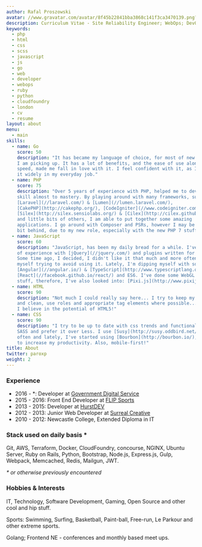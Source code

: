 ```yaml
---
author: Rafal Proszowski
avatar: //www.gravatar.com/avatar/8f45b22841bba3868c141f3ca3470139.png?s=150
description: Curriculum Vitae - Site Reliability Engineer; WebOps; DevOps
keywords:
  - php
  - html
  - css
  - scss
  - javascript
  - js
  - go
  - web
  - developer
  - webops
  - ruby
  - python
  - cloudfoundry
  - london
  - cv
  - resume
layout: about
menu:
  - main
skills:
  - name: Go
    score: 50
    description: "It has became my language of choice, for most of new projects
    I am picking up. It has a lot of benefits, and the ease of use along with vast
    speed, made me fall in love with it. I feel confident with it, as I am using
    it widely in my everyday job."
  - name: PHP
    score: 75
    description: "Over 5 years of experience with PHP, helped me to develop this
    skill almost to mastery. By playing around with many frameworks, such as
    [Laravel](//laravel.com/) & [Lumen](//lumen.laravel.com/),
    [CakePHP](http://cakephp.org/), [CodeIgniter](//www.codeigniter.com/),
    [Silex](http://silex.sensiolabs.org/) & [Cilex](http://cilex.github.io/),
    and little bits of others, I am able to put together some amazing
    applications. I go around with Composer and PSRs, however I may be a little
    bit behind, due to my new role, especially with the new PHP 7 stuff."
  - name: JavaScript
    score: 60
    description: "JavaScript, has been my daily bread for a while. I've got a lot
    of experience with [jQuery](//jquery.com/) and plugins written for it.
    Some time ago, I decided, I didn't like it that much and more often find
    myself trying to avoid using it. Lately, I'm dipping myself with some
    [Angular](//angular.io/) & [TypeScript](http://www.typescriptlang.org/),
    [React](//facebook.github.io/react/) and ES6. I've done some WebGL
    stuff, therefore, I've also looked into: [Pixi.js](http://www.pixijs.com/)."
  - name: HTML
    score: 90
    description: "Not much I could really say here... I try to keep my syntax neat
    and clean, use roles and appropriate tag elements where possible...
    I believe in the potential of HTML5!"
  - name: CSS
    score: 90
    description: "I try to be up to date with css trends and functionality. I love
    SASS and prefer it over Less. I use [Susy](http://susy.oddbird.net/) very
    often and lately, I've started using [Bourbon](http://bourbon.io/), in order
    to increase my productivity. Also, mobile-first!"
title: About
twitter: paroxp
weight: 2
---
```


### Experience

- 2016 - \*: Developer at [Government Digital Service](//gds.blog.gov.uk/)
- 2015 - 2016: Front End Developer at [FLIP Sports](http://flipsports.com/)
- 2013 - 2015: Developer at [HurstDEV](http://hurstdev.co.uk/)
- 2012 - 2013: Junior Web Developer at [Surreal
Creative](http://whysurreal.com/)
- 2010 - 2012: Newcastle College, Extended Diploma in IT

### Stack used on daily basis \*

Git, AWS, Terraform, Docker, CloudFoundry, concourse, NGINX, Ubuntu Server,
Ruby on Rails, Python, Bootstrap, Node.js, Express.js, Gulp, Webpack, Memcached,
Redis, Mailgun, JWT.

_\* or otherwise previously encountered_

### Hobbies & Interests

IT, Technology, Software Development, Gaming, Open Source and other cool and hip
stuff.

Sports: Swimming, Surfing, Basketball, Paint-ball, Free-run, Le Parkour and
other extreme sports.

Golang; Frontend NE -  conferences and monthly based meet ups.
